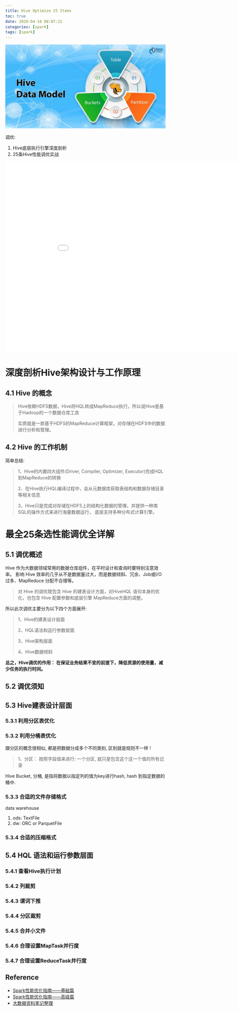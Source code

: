 ```yaml
---
title: Hive Optimize 25 Items
toc: true
date: 2020-04-18 08:07:21
categories: [spark]
tags: [spark]
---
```


<img src="/images/hadoop/Hive-Data-Model-Optimization.jpg" width="550" alt="" />

<!-- more -->

调优:

1. Hive底层执行引擎深度剖析
2. 25条Hive性能调优实战


<center><embed src="/images/hadoop/奈学大数据公开课-Hive调优-正课文档.pdf" width="930" height="600"></center>

# 深度剖析Hive架构设计与工作原理

## 4.1 Hive 的概念

> Hive依赖HDFS数据，Hive将HQL转成MapReduce执行，所以说Hive是基于Hadoop的一个数据仓库工具
> 
> 实质就是一款基于HDFS的MapReduce计算框架，对存储在HDFS中的数据进行分析和管理。

## 4.2 Hive 的工作机制

简单总结:

> 1、Hive的内置四大组件(Driver, Compiler, Optimizer, Executor)完成HQL到MapReduce的转换
> 
> 2、在Hive执行HQL编译过程中，会从元数据库获取表结构和数据存储目录等相关信息 
> 
> 3、Hive只是完成对存储在HDFS上的结构化数据的管理，并提供一种类SQL的操作方式来进行海量数据运行， 底层支持多种分布式计算引擎。

# 最全25条选性能调优全详解

## 5.1 调优概述

Hive 作为大数据领域常用的数据仓库组件，在平时设计和查询时要特别注意效率。
影响 Hive 效率的几乎从不是数据量过大，而是数据倾斜、冗余、Job或I/O过多、MapReduce 分配不合理等。

> 对 Hive 的调优既包含 Hive 的建表设计方面，对HiveHQL 语句本身的优化，也包含 Hive 配置参数和底层引擎 MapReduce方面的调整。

所以此次调优主要分为以下四个方面展开:

> 1、Hive的建表设计层面 
> 
> 2、HQL语法和运行参数层面 
> 
> 3、Hive架构层面 
> 
> 4、Hive数据倾斜

**总之，Hive调优的作用： 在保证业务结果不变的前提下，降低资源的使用量，减少任务的执行时间。**

## 5.2 调优须知

## 5.3 Hive建表设计层面

### 5.3.1 利用分区表优化

### 5.3.2 利用分桶表优化

跟分区的概念很相似, 都是把数据分成多个不同类别, 区别就是规则不一样 !

> 1、分区： 按照字段值来进行: 一个分区, 就只是包含这个这一个值的所有记录

Hive Bucket, 分桶, 是指将数据以指定列的值为key进行hash, hash 到指定数据的桶中.

### 5.3.3 合适的文件存储格式

data warehouse

1. ods: TextFile
2. dw: ORC or ParquetFile

### 5.3.4 合适的压缩格式

## 5.4 HQL 语法和运行参数层面

### 5.4.1 查看Hive执行计划

### 5.4.2 列裁剪

### 5.4.3 谓词下推

### 5.4.4 分区裁剪

### 5.4.5 合并小文件

### 5.4.6 合理设置MapTask并行度

### 5.4.7 合理设置ReduceTask并行度

## Reference


- [Spark性能优化指南——基础篇](https://tech.meituan.com/2016/04/29/spark-tuning-basic.html)
- [Spark性能优化指南——高级篇](https://tech.meituan.com/2016/05/12/spark-tuning-pro.html)
- [大数据资料笔记整理](https://blog.csdn.net/huang66666666/category_9399107.html)
